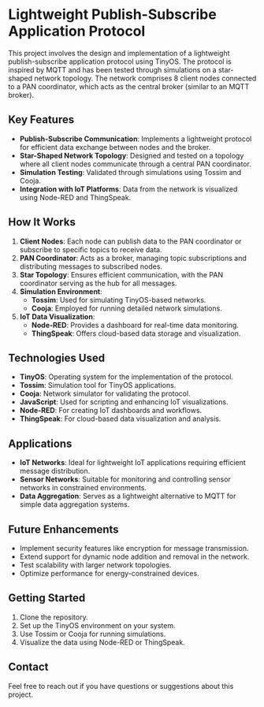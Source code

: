 # Lightweight Publish-Subscribe Application Protocol

This project involves the design and implementation of a lightweight publish-subscribe application protocol using TinyOS. The protocol is inspired by MQTT and has been tested through simulations on a star-shaped network topology. The network comprises 8 client nodes connected to a PAN coordinator, which acts as the central broker (similar to an MQTT broker).

## Key Features
- **Publish-Subscribe Communication**: Implements a lightweight protocol for efficient data exchange between nodes and the broker.
- **Star-Shaped Network Topology**: Designed and tested on a topology where all client nodes communicate through a central PAN coordinator.
- **Simulation Testing**: Validated through simulations using Tossim and Cooja.
- **Integration with IoT Platforms**: Data from the network is visualized using Node-RED and ThingSpeak.

## How It Works
1. **Client Nodes**: Each node can publish data to the PAN coordinator or subscribe to specific topics to receive data.
2. **PAN Coordinator**: Acts as a broker, managing topic subscriptions and distributing messages to subscribed nodes.
3. **Star Topology**: Ensures efficient communication, with the PAN coordinator serving as the hub for all messages.
4. **Simulation Environment**:
   - **Tossim**: Used for simulating TinyOS-based networks.
   - **Cooja**: Employed for running detailed network simulations.
5. **IoT Data Visualization**:
   - **Node-RED**: Provides a dashboard for real-time data monitoring.
   - **ThingSpeak**: Offers cloud-based data storage and visualization.

## Technologies Used
- **TinyOS**: Operating system for the implementation of the protocol.
- **Tossim**: Simulation tool for TinyOS applications.
- **Cooja**: Network simulator for validating the protocol.
- **JavaScript**: Used for scripting and enhancing IoT visualizations.
- **Node-RED**: For creating IoT dashboards and workflows.
- **ThingSpeak**: For cloud-based data visualization and analysis.

## Applications
- **IoT Networks**: Ideal for lightweight IoT applications requiring efficient message distribution.
- **Sensor Networks**: Suitable for monitoring and controlling sensor networks in constrained environments.
- **Data Aggregation**: Serves as a lightweight alternative to MQTT for simple data aggregation systems.

## Future Enhancements
- Implement security features like encryption for message transmission.
- Extend support for dynamic node addition and removal in the network.
- Test scalability with larger network topologies.
- Optimize performance for energy-constrained devices.

## Getting Started
1. Clone the repository.
2. Set up the TinyOS environment on your system.
3. Use Tossim or Cooja for running simulations.
4. Visualize the data using Node-RED or ThingSpeak.

## Contact
Feel free to reach out if you have questions or suggestions about this project.
